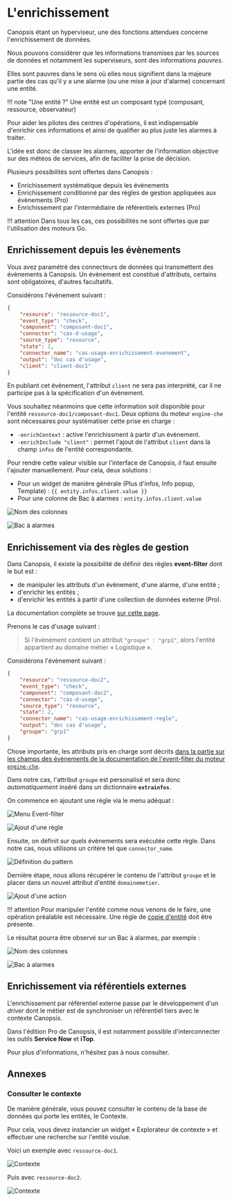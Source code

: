 # L'enrichissement

Canopsis étant un hyperviseur, une des fonctions attendues concerne l'enrichissement de données.  

Nous pouvons considérer que les informations transmises par les sources de données et notamment les superviseurs, sont des informations *pauvres*.

Elles sont pauvres dans le sens où elles nous signifient dans la majeure partie des cas qu'il y a une alarme (ou une mise à jour d'alarme) concernant une entité.

!!! note "Une entité ?"
    Une entité est un composant typé (composant, ressource, observateur)

Pour aider les pilotes des centres d'opérations, il est indispensable d'enrichir ces informations et ainsi de qualifier au plus juste les alarmes à traiter.

L'idée est donc de classer les alarmes, apporter de l'information objective sur des météos de services, afin de faciliter la prise de décision.

Plusieurs possibilités sont offertes dans Canopsis :

* Enrichissement systématique depuis les évènements
* Enrichissement conditionné par des règles de gestion appliquées aux évènements (Pro)
* Enrichissement par l'intermédiaire de référentiels externes (Pro)

!!! attention
    Dans tous les cas, ces possibilités ne sont offertes que par l'utilisation des moteurs Go.

## Enrichissement depuis les évènements

Vous avez paramétré des connecteurs de données qui transmettent des évènements à Canopsis. Un évènement est constitué d'attributs, certains sont obligatoires, d'autres facultatifs.

Considérons l'évènement suivant :

```json
{
    "resource": "ressource-doc1",
    "event_type": "check",
    "component": "composant-doc1",
    "connector": "cas-d-usage",
    "source_type": "resource",
    "state": 2,
    "connector_name": "cas-usage-enrichissement-evenement",
    "output": "doc cas d'usage",
    "client": "client-doc1"
}
```

En publiant cet évènement, l'attribut `client` ne sera pas interprété, car il ne participe pas à la spécification d'un évènement.

Vous souhaitez néanmoins que cette information soit disponible pour l'entité `ressource-doc1/composant-doc1`. Deux options du moteur `engine-che` sont nécessaires pour systématiser cette prise en charge :

* `-enrichContext` : active l'enrichissment à partir d'un évènement.
* `-enrichInclude "client"` : permet l'ajout de l'attribut `client` dans la champ `infos` de l'entité correspondante.

Pour rendre cette valeur visible sur l'interface de Canopsis, il faut ensuite l'ajouter manuellement. Pour cela, deux solutions :

* Pour un widget de manière générale (Plus d'infos, Info popup, Template) : `{{ entity.infos.client.value }}`
* Pour une colonne de Bac à alarmes : `entity.infos.client.value`

![Nom des colonnes](./img/enrichissement_evenement_colonnes.png "Nom des colonnes")

![Bac à alarmes](./img/enrichissement_evenement_baa.png "Bac à alarmes")

## Enrichissement via des règles de gestion

Dans Canopsis, il existe la possibilité de définir des règles **event-filter** dont le but est :

* de manipuler les attributs d'un évènement, d'une alarme, d'une entité ;
* d'enrichir les entités ;
* d'enrichir les entités à partir d'une collection de données externe (Pro).

La documentation complète se trouve [sur cette page](../../guide-administration/moteurs/moteur-che-event_filter.md).

Prenons le cas d'usage suivant :

> Si l'évènement contient un attribut `"groupe" : "grp1"`, alors l'entité appartient au domaine métier « Logistique ».

Considérons l'évènement suivant :

```json
{
    "resource": "ressource-doc2",
    "event_type": "check",
    "component": "composant-doc2",
    "connector": "cas-d-usage",
    "source_type": "resource",
    "state": 2,
    "connector_name": "cas-usage-enrichissement-regle",
    "output": "doc cas d'usage",
    "groupe": "grp1"
}
```

Chose importante, les attributs pris en charge sont décrits [dans la partie sur les champs des évènements de la documentation de l'event-filter du moteur `engine-che`](../../guide-administration/moteurs/moteur-che-event_filter.md#champs-des-evenements).

Dans notre cas, l'attribut `groupe` est personalisé et sera donc *automatiquement* inséré dans un dictionnaire **`extrainfos`**.

On commence en ajoutant une règle via le menu adéquat :

![Menu Event-filter](./img/event_filter_menu.png "Menu Event-filter")

![Ajout d'une règle](./img/event_filter_ajout_regle.png "Ajout d'une règle")

Ensuite, on définit sur quels évènements sera exécutée cette règle. Dans notre cas, nous utilisons un critère tel que `connector_name`.

![Définition du pattern](./img/event_filter_edit_pattern.png "Définition du pattern")

Dernière étape, nous allons récupérer le contenu de l'attribut `groupe` et le placer dans un nouvel attribut d'entité `domainemetier`.

![Ajout d'une action](./img/event_filter_ajout_action.png "Ajout d'une action")

!!! attention
    Pour manipuler l'entité comme nous venons de le faire, une opération préalable est nécessaire. Une règle de [copie d'entité](../../guide-administration/moteurs/moteur-che-event_filter.md#ajout-dinformations-a-lentite) doit être présente.

Le résultat pourra être observé sur un Bac à alarmes, par exemple :

![Nom des colonnes](./img/event_filter_nom_colonnes.png "Nom des colonnes")

![Bac à alarmes](./img/event_filter_baa.png "Bac à alarmes")

## Enrichissement via référentiels externes

L'enrichissement par référentiel externe passe par le développement d'un *driver* dont le métier est de synchroniser un référentiel tiers avec le contexte Canopsis.

Dans l'édition Pro de Canopsis, il est notamment possible d'interconnecter les outils **Service Now** et **iTop**.

Pour plus d'informations, n'hésitez pas à nous consulter.

## Annexes

### Consulter le contexte

De manière générale, vous pouvez consulter le contenu de la base de données qui porte les entités, le Contexte.

Pour cela, vous devez instancier un widget « Explorateur de contexte » et effectuer une recherche sur l'entité voulue.

Voici un exemple avec `ressource-doc1`.

![Contexte](./img/consulter_contexte.png "Consulter le contexte")

Puis avec `ressource-doc2`.

![Contexte](./img/consulter_contexte2.png "Consulter le contexte")
